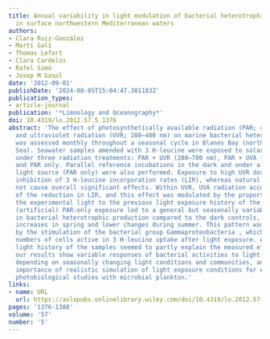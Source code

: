 ```yaml
---
title: Annual variability in light modulation of bacterial heterotrophic activity
  in surface northwestern Mediterranean waters
authors:
- Clara Ruiz-González
- Martí Galí
- Thomas Lefort
- Clara Cardelús
- Rafel Simó
- Josep M Gasol
date: '2012-09-01'
publishDate: '2024-08-05T15:04:47.381183Z'
publication_types:
- article-journal
publication: '*Limnology and Oceanography*'
doi: 10.4319/lo.2012.57.5.1376
abstract: 'The effect of photosynthetically available radiation (PAR; 400–700 nm)
  and ultraviolet radiation (UVR; 280–400 nm) on marine bacterial heterotrophic activity
  was assessed monthly throughout a seasonal cycle in Blanes Bay (northwestern Mediterranean
  Sea). Seawater samples amended with 3 H‐leucine were exposed to solar radiation
  under three radiation treatments: PAR + UVR (280–700 nm), PAR + UVA (320–700 nm),
  and PAR only. Parallel reference incubations in the dark and under a fixed artificial
  light source (PAR only) were also performed. Exposure to high UVR doses caused strong
  inhibition of 3 H‐leucine incorporation rates (LIR), whereas natural PAR doses did
  not cause overall significant effects. Within UVR, UVA radiation accounted for most
  of the reduction in LIR, and this effect was modulated by the proportionality of
  the experimental light to the previous light exposure history of the samples. Constant
  (artificial) PAR‐only exposure led to a general but seasonally variable increase
  in bacterial heterotrophic production compared to the dark controls, with large
  increases in spring and lower changes during summer. This pattern was likely caused
  by the stimulation of the bacterial group Gammaproteobacteria , which showed higher
  numbers of cells active in 3 H‐leucine uptake after light exposure. Again, the previous
  light history of the samples seemed to partly explain the measured effects. Overall,
  our results show variable responses of bacterial activities to light manipulations,
  depending on seasonally changing light conditions and communities, and stress the
  importance of realistic simulation of light exposure conditions for ecosystem‐relevant
  photobiological studies with microbial plankton.'
links:
- name: URL
  url: https://aslopubs.onlinelibrary.wiley.com/doi/10.4319/lo.2012.57.5.1376
pages: '1376-1388'
volume: '57'
number: '5'
---
```

